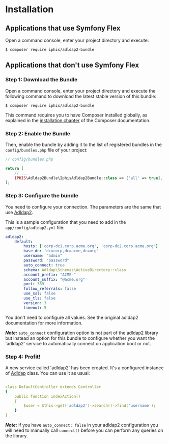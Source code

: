 Installation
============

Applications that use Symfony Flex
----------------------------------

Open a command console, enter your project directory and execute:

```console
$ composer require iphis/adldap2-bundle
```

Applications that don't use Symfony Flex
----------------------------------------

### Step 1: Download the Bundle

Open a command console, enter your project directory and execute the
following command to download the latest stable version of this bundle:

```console
$ composer require iphis/adldap2-bundle
```

This command requires you to have Composer installed globally, as explained
in the [installation chapter](https://getcomposer.org/doc/00-intro.md)
of the Composer documentation.

### Step 2: Enable the Bundle

Then, enable the bundle by adding it to the list of registered bundles
in the `config/bundles.php` file of your project:

```php
// config/bundles.php

return [
    // ...
    IPHIS\Adldap2Bundle\IphisAdldap2Bundle::class => ['all' => true],
];
```

### Step 3: Configure the bundle

You need to configure your connection. The parameters are the same that use
 [Adldap2](https://github.com/Adldap2/Adldap2/blob/v10.1.1/docs/setup.md).
 
This is a sample configuration that you need to add in the `app/config/adldap2.yml` file:

```yaml
adldap2:
    default:
        hosts: ['corp-dc1.corp.acme.org', 'corp-dc2.corp.acme.org']
        base_dn: 'dc=corp,dc=acme,dc=org'
        username: "admin"
        password: "password"
        auto_connect: true
        schema: Adldap\Schemas\ActiveDirectory::class
        account_prefix: "ACME-"
        account_suffix: "@acme.org"
        port: 389
        follow_referrals: false
        use_ssl: false
        use_tls: false
        version: 3
        timeout: 5
```

You don't need to configure all values. See the original adldap2 documentation for more information.

**_Note:_** `auto_connect` configuration option is not part of the adldap2 library but instead an option for this bundle 
 to configure whether you want the 'adldap2' service to automatically connect on application boot or not.
 
### Step 4: Profit!

A new service called 'adldap2' has been created. It's a configured instance of [Adldap](https://github.com/Adldap2/Adldap2/blob/v7.0/src/Adldap.php)
 class. You can use it as usual:
 
```yaml

class DefaultController extends Controller
{
    public function indexAction()
    {
        $user = $this->get('adldap2')->search()->find('username');
    }
}
```

**_Note:_** if you have `auto_connect: false` in your adldap2 configuration you will need to manually call `connect()` 
 before you can perform any queries on the library. 
 
